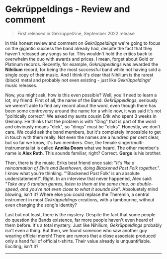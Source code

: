 # Gekrüppeldings - Review and comment

> First released in Gekrüppelzine, September 2022 release

In this honest review and comment on *Gekrüppeldings* we're going to focus on the gigantic success the band already had, despite the fact that they haven't released any songs so far. This wouldn't hold the critics back to overwhelm the duo with awards and prices. I mean, forget about Gold or Platinum records. Recently, for example, *Gekrüppeldings* was awarded the **Nihilium** record, for being the most successful band while not having sold a single copy of their music. And I think it's clear that Nihilium is the rarest (black) metal and probably not even existing - just like *Gekrüppeldings*' music releases.  

Now, you might ask, how is this even possible? Well, you'll need to learn a lot, my friend. First of all, the name of the Band. *Gekrüppeldings*, seriously we weren't able to find any record about the word, even though there has been some controversy around the name for a while now, it was said it's not "politically correct". We asked my aunts cousin Erik who spent 3 weeks in Gemany. He thinks that the problem is with "Ding" that is part of the word and obviously means "dick", so "dings" must be "dicks". Honestly, we don't care. We could ask the band members, but it's completely impossible to get in touch with them really. Not even the names are a hundred per cent clear, but so far we know, it's two members. One, the female singer/multi-instrumentalist is called **Annika Doom** what we heard. The other member's name is **Alex Roth**. This sounds familiar, right? Correct. **Gorgo** is his brother.  

Then, there is the music. Eriks best friend once said: "_It's like a reincarnation of Elvis and Beethoven, doing Blackened Post Folk together._". I know what you're thinking. "'Blackened Post Folk' is an absolute understatement!". Right. In an interview that never happened, Alex said: "_Take any 5 random genres, listen to them at the same time, on double-speed, and you're not even close to what it sounds like_". Absoluetely mind blowing, isn't it? Where else you could replace the Theremin, a central instrument in most *Gekrüppeldings* creations, with a tambourine, without even changing the song's identity?

Last but not least, there is the mystery. Despite the fact that some people do question the Bands existence, far more people haven't even heard of them before. It's a total mystery. Just like Nihilium, *Gekrüppeldings* probably isn't even a thing. But then, we found someone who saw another guy wearing official merch! There are rumors that a close associate produced only a hand full of official t-shirts. Their value already is unquantifiable. Exciting, isn't it?

---

